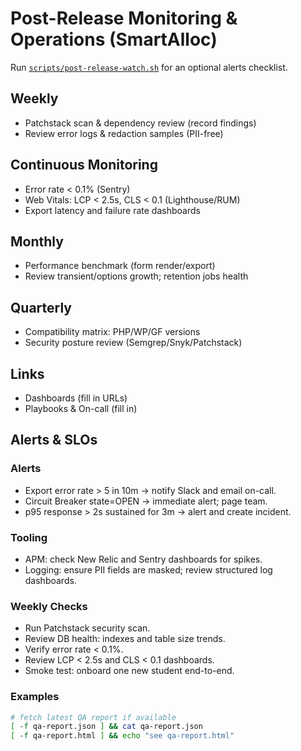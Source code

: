 # Post-Release Monitoring & Operations (SmartAlloc)

Run [`scripts/post-release-watch.sh`](../scripts/post-release-watch.sh) for an optional alerts checklist.

## Weekly
- Patchstack scan & dependency review (record findings)
- Review error logs & redaction samples (PII-free)

## Continuous Monitoring
- Error rate < 0.1% (Sentry)
- Web Vitals: LCP < 2.5s, CLS < 0.1 (Lighthouse/RUM)
- Export latency and failure rate dashboards

## Monthly
- Performance benchmark (form render/export)
- Review transient/options growth; retention jobs health

## Quarterly
- Compatibility matrix: PHP/WP/GF versions
- Security posture review (Semgrep/Snyk/Patchstack)

## Links
- Dashboards (fill in URLs)
- Playbooks & On-call (fill in)

## Alerts & SLOs

### Alerts
- Export error rate > 5 in 10m → notify Slack and email on-call.
- Circuit Breaker state=OPEN → immediate alert; page team.
- p95 response > 2s sustained for 3m → alert and create incident.

### Tooling
- APM: check New Relic and Sentry dashboards for spikes.
- Logging: ensure PII fields are masked; review structured log dashboards.

### Weekly Checks
- Run Patchstack security scan.
- Review DB health: indexes and table size trends.
- Verify error rate < 0.1%.
- Review LCP < 2.5s and CLS < 0.1 dashboards.
- Smoke test: onboard one new student end-to-end.

### Examples
```bash
# fetch latest QA report if available
[ -f qa-report.json ] && cat qa-report.json
[ -f qa-report.html ] && echo "see qa-report.html"
```
